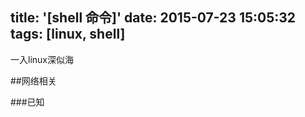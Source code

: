 title: '[shell 命令]'
date: 2015-07-23 15:05:32
tags: [linux, shell] 
---

一入linux深似海
<!--more-->
##网络相关

###已知
